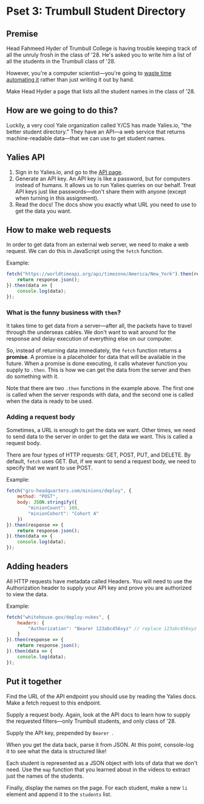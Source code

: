 <!-- VIEW THIS README.MD FILE IN VS CODE -- PRESS THE "PANELS WITH MAGNIFYING GLASS" ICON IN THE TOP RIGHT! -->

# Pset 3: Trumbull Student Directory

## Premise

Head Fahmeed Hyder of Trumbull College is having trouble keeping track of all the unruly frosh in the class of '28. He's asked you to write him a list of all the students in the Trumbull class of '28.

However, you're a computer scientist—you're going to [waste time automating it](https://xkcd.com/1205/) rather than just writing it out by hand.

Make Head Hyder a page that lists all the student names in the class of '28.

## How are we going to do this?

Luckily, a very cool Yale organization called Y/CS has made Yalies.io, "the better student directory." They have an API—a web service that returns machine-readable data—that we can use to get student names.

## Yalies API

1. Sign in to Yalies.io, and go to the [API page](https://yalies.io/apidocs).
2. Generate an API key. An API key is like a password, but for computers instead of humans. It allows us to run Yalies queries on our behalf. Treat API keys just like passwords—don't share them with anyone (except when turning in this assignment).
3. Read the docs! The docs show you exactly what URL you need to use to get the data you want.

## How to make web requests

In order to get data from an external web server, we need to make a web request. We can do this in JavaScript using the `fetch` function.

Example:
```js
fetch("https://worldtimeapi.org/api/timezone/America/New_York").then(response => {
    return response.json();
}).then(data => {
    console.log(data);
});
```

### What is the funny business with `then`?

It takes time to get data from a server—after all, the packets have to travel through the underseas cables. We don't want to wait around for the response and delay execution of everything else on our computer.

So, instead of returning data immediately, the `fetch` function returns a **promise**. A promise is a placeholder for data that will be available in the future. When a promise is done executing, it calls whatever function you supply to `.then`. This is how we can get the data from the server and then do something with it.

Note that there are two `.then` functions in the example above. The first one is called when the server responds with data, and the second one is called when the data is ready to be used.

### Adding a request body

Sometimes, a URL is enough to get the data we want. Other times, we need to send data to the server in order to get the data we want. This is called a request body.

There are four types of HTTP requests: GET, POST, PUT, and DELETE. By default, `fetch` uses GET. But, if we want to send a request body, we need to specify that we want to use POST.

Example:
```js
fetch("gru-headquarters.com/minions/deploy", {
    method: "POST",
    body: JSON.stringify({
        "minionCount": 100,
        "minionCohort": "Cohort A"
    })
}).then(response => {
    return response.json();
}).then(data => {
    console.log(data);
});
```

## Adding headers

All HTTP requests have metadata called Headers. You will need to use the Authorization header to supply your API key and prove you are authorized to view the data.

Example:
```js
fetch("whitehouse.gov/deploy-nukes", {
    headers: {
        "Authorization": "Bearer 123abc456xyz" // replace 123abc456xyz with your API key
    }
}).then(response => {
    return response.json();
}).then(data => {
    console.log(data);
});
```

## Put it together

Find the URL of the API endpoint you should use by reading the Yalies docs. Make a fetch request to this endpoint.

Supply a request body. Again, look at the API docs to learn how to supply the requested filters—only Trumbull students, and only class of '28.

Supply the API key, prepended by `Bearer `.

When you get the data back, parse it from JSON. At this point, console-log it to see what the data is structured like!

Each student is represented as a JSON object with lots of data that we don't need. Use the `map` function that you learned about in the videos to extract just the names of the students.

Finally, display the names on the page. For each student, make a new `li` element and append it to the `students` list.
